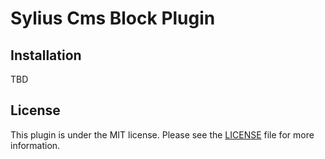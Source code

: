 # Sylius Cms Block Plugin



## Installation

TBD

## License

This plugin is under the MIT license.
Please see the [LICENSE](LICENSE) file for more information.
